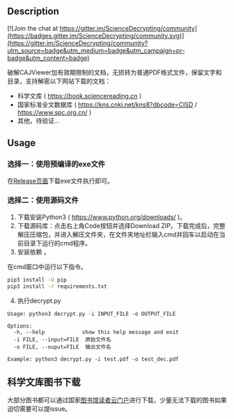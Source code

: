 ## Description

[![Join the chat at https://gitter.im/ScienceDecrypting/community](https://badges.gitter.im/ScienceDecrypting/community.svg)](https://gitter.im/ScienceDecrypting/community?utm_source=badge&utm_medium=badge&utm_campaign=pr-badge&utm_content=badge)

破解CAJViewer加有效期限制的文档，无损转为普通PDF格式文件，保留文字和目录，支持解密以下网站下载的文档：
- 科学文库 ( https://book.sciencereading.cn )
- 国家标准全文数据库 ( https://kns.cnki.net/kns8?dbcode=CISD / https://www.spc.org.cn/ )
- 其他，待验证...

## Usage

### 选择一：使用预编译的exe文件
在[Release页面](https://github.com/301Moved/ScienceDecrypting/releases)下载exe文件执行即可。

### 选择二：使用源码文件
1. 下载安装Python3 ( https://www.python.org/downloads/ )。
2. 下载源码库：点击右上角Code按钮并选择Download ZIP。下载完成后，完整解压压缩包，并进入解压文件夹，在文件夹地址栏输入cmd并回车以启动在当前目录下运行的cmd程序。
3. 安装依赖 。

在cmd窗口中运行以下指令。
```bash
pip3 install -U pip
pip3 install -r requirements.txt
```
4. 执行decrypt.py
```
Usage: python3 decrypt.py -i INPUT_FILE -o OUTPUT_FILE

Options:
  -h, --help            show this help message and exit
  -i FILE, --input=FILE  原始文件名
  -o FILE, --ouput=FILE  输出文件名

Example: python3 decrypt.py -i test.pdf -o test_dec.pdf
```

## 科学文库图书下载
大部分图书都可以通过国家[图书馆读者云门户](http://read.nlc.cn/outRes/outResList?type=%E7%94%B5%E5%AD%90%E5%9B%BE%E4%B9%A6)进行下载，少量无法下载的图书如果迫切需要可以提issue。
